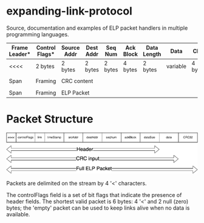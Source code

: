 # expanding-link-protocol
Source, documentation and examples of ELP packet handlers in multiple programming languages.

| Frame Leader*  | Control Flags* | Source Addr  | Dest Addr| Seq Num | Ack Block | Data Length | Data | CRC
| ------------- |------------- | ----- | --- | --- | --- | --- | --- | ---
| <<<<      | 2 bytes | 2 bytes | 2 bytes | 2 bytes | 4 bytes | 2 bytes | variable | 4 bytes
| Span <td colspan=1>Framing  <td colspan=7>CRC content <td colspan=1>CRC value
| Span <td colspan=1>Framing  <td colspan=7>ELP Packet


# Packet Structure
![alt text](elp-packet.png)

Packets are delimited on the stream by 4 '<' characters.

The controlFlags field is a set of bit flags that indicate the presence of header fields. The shortest valid packet is 6 bytes: 4 '<' and 2 null (zero) bytes; the 'empty' packet can be used to keep links alive when no data is available.
